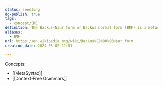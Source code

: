```yaml
---
status: seedling
dg-publish: true
tags:
  - concept/SRE
definition: The Backus–Naur form or Backus normal form (BNF) is a metasyntax notation for context-free grammars.
aliases:
  - BNF
url: https://en.wikipedia.org/wiki/Backus%E2%80%93Naur_form
creation_date: 2024-05-02 17:51

---
```

Concepts:
- [[MetaSyntax]]
- [[Context-Free Grammars]]
